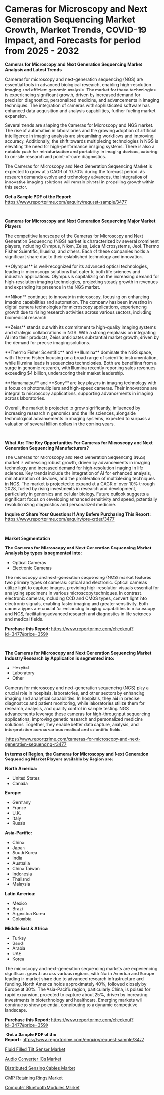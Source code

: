 <p><h1>Cameras for Microscopy and Next Generation Sequencing Market Growth, Market Trends, COVID-19 Impact, and Forecasts for period from 2025 - 2032</h1></p><p><strong>Cameras for Microscopy and Next Generation Sequencing Market Analysis and Latest Trends</strong></p>
<p><p>Cameras for microscopy and next-generation sequencing (NGS) are essential tools in advanced biological research, enabling high-resolution imaging and efficient genomic analysis. The market for these technologies is experiencing significant growth, driven by increased demand for precision diagnostics, personalized medicine, and advancements in imaging techniques. The integration of cameras with sophisticated software has enhanced data acquisition and analysis capabilities, further fueling market expansion.</p><p>Several trends are shaping the Cameras for Microscopy and NGS market. The rise of automation in laboratories and the growing adoption of artificial intelligence in imaging analysis are streamlining workflows and improving accuracy. Additionally, the shift towards multiplexing technologies in NGS is elevating the need for high-performance imaging systems. There is also a notable push for miniaturization and portability in imaging devices, catering to on-site research and point-of-care diagnostics.</p><p>The Cameras for Microscopy and Next Generation Sequencing Market is expected to grow at a CAGR of 10.70% during the forecast period. As research demands evolve and technology advances, the integration of innovative imaging solutions will remain pivotal in propelling growth within this sector.</p></p>
<p><strong>Get a Sample PDF of the Report:&nbsp;</strong> <a href="https://www.reportprime.com/enquiry/request-sample/3477?utm_campaign=1837&utm_medium=2&utm_source=Github&utm_content=ia&utm_term=18032025&utm_id=cameras-for-microscopy-and-next-generation-sequencing">https://www.reportprime.com/enquiry/request-sample/3477</a></p>
<p>&nbsp;</p>
<p><strong>Cameras for Microscopy and Next Generation Sequencing Major Market Players</strong></p>
<p><p>The competitive landscape of the Cameras for Microscopy and Next Generation Sequencing (NGS) market is characterized by several prominent players, including Olympus, Nikon, Zeiss, Leica Microsystems, Jeol, Thermo Fisher Scientific, Illumina, and others. Each of these companies holds a significant share due to their established technology and innovation.</p><p>**Olympus** is well-recognized for its advanced optical technologies, leading in microscopy solutions that cater to both life sciences and industrial applications. Olympus is capitalizing on the increasing demand for high-resolution imaging technologies, projecting steady growth in revenues and expanding its presence in the NGS market.</p><p>**Nikon** continues to innovate in microscopy, focusing on enhancing imaging capabilities and automation. The company has been investing in digital camera technologies for microscopy applications, experiencing growth due to rising research activities across various sectors, including biomedical research.</p><p>**Zeiss** stands out with its commitment to high-quality imaging systems and strategic collaborations in NGS. With a strong emphasis on integrating AI into their products, Zeiss anticipates substantial market growth, driven by the demand for precise imaging solutions.</p><p>**Thermo Fisher Scientific** and **Illumina** dominate the NGS space, with Thermo Fisher focusing on a broad range of scientific instrumentation, while Illumina leads in sequencing technologies. Both are benefiting from a surge in genomic research, with Illumina recently reporting sales revenues exceeding $4 billion, underscoring their market leadership.</p><p>**Hamamatsu** and **Sony** are key players in imaging technology with a focus on photomultipliers and high-speed cameras. Their innovations are integral to microscopy applications, supporting advancements in imaging across laboratories.</p><p>Overall, the market is projected to grow significantly, influenced by increasing research in genomics and the life sciences, alongside technological advancements in imaging systems, expected to surpass a valuation of several billion dollars in the coming years.</p></p>
<p>&nbsp;</p>
<p><strong>What Are The Key Opportunities For Cameras for Microscopy and Next Generation Sequencing Manufacturers?</strong></p>
<p><p>The Cameras for Microscopy and Next Generation Sequencing (NGS) market is witnessing robust growth, driven by advancements in imaging technology and increased demand for high-resolution imaging in life sciences. Key trends include the integration of AI for enhanced analysis, miniaturization of devices, and the proliferation of multiplexing techniques in NGS. The market is projected to expand at a CAGR of over 10% through 2028, fueled by rising investments in research and development, particularly in genomics and cellular biology. Future outlook suggests a significant focus on developing enhanced sensitivity and speed, potentially revolutionizing diagnostics and personalized medicine.</p></p>
<p><strong>Inquire or Share Your Questions If Any Before Purchasing This Report:</strong> <a href="https://www.reportprime.com/enquiry/pre-order/3477?utm_campaign=1837&utm_medium=2&utm_source=Github&utm_content=ia&utm_term=18032025&utm_id=cameras-for-microscopy-and-next-generation-sequencing">https://www.reportprime.com/enquiry/pre-order/3477</a></p>
<p>&nbsp;</p>
<p><strong>Market Segmentation</strong></p>
<p><strong>The Cameras for Microscopy and Next Generation Sequencing Market Analysis by types is segmented into:</strong></p>
<p><ul><li>Optical Cameras</li><li>Electronic Cameras</li></ul></p>
<p><p>The microscopy and next-generation sequencing (NGS) market features two primary types of cameras: optical and electronic. Optical cameras utilize light to capture images, providing high-resolution visuals essential for analyzing specimens in various microscopy techniques. In contrast, electronic cameras, including CCD and CMOS types, convert light into electronic signals, enabling faster imaging and greater sensitivity. Both camera types are crucial for enhancing imaging capabilities in microscopy and NGS, facilitating advanced research and diagnostics in life sciences and medical fields.</p></p>
<p><strong>Purchase this Report:&nbsp;</strong><a href="https://www.reportprime.com/checkout?id=3477&price=3590&utm_campaign=1837&utm_medium=2&utm_source=Github&utm_content=ia&utm_term=18032025&utm_id=cameras-for-microscopy-and-next-generation-sequencing">https://www.reportprime.com/checkout?id=3477&price=3590</a></p>
<p>&nbsp;</p>
<p><strong>The Cameras for Microscopy and Next Generation Sequencing Market Industry Research by Application is segmented into:</strong></p>
<p><ul><li>Hospital</li><li>Laboratory</li><li>Other</li></ul></p>
<p><p>Cameras for microscopy and next-generation sequencing (NGS) play a crucial role in hospitals, laboratories, and other sectors by enhancing imaging and analytical capabilities. In hospitals, they aid in precise diagnostics and patient monitoring, while laboratories utilize them for research, analysis, and quality control in sample testing. NGS advancements leverage these cameras for high-throughput sequencing applications, improving genetic research and personalized medicine solutions. Together, they enable better data capture, analysis, and interpretation across various medical and scientific fields.</p></p>
<p><a href="https://www.reportprime.com/cameras-for-microscopy-and-next-generation-sequencing-r3477?utm_campaign=1837&utm_medium=2&utm_source=Github&utm_content=ia&utm_term=18032025&utm_id=cameras-for-microscopy-and-next-generation-sequencing">&nbsp;https://www.reportprime.com/cameras-for-microscopy-and-next-generation-sequencing-r3477</a></p>
<p><strong>In terms of Region, the Cameras for Microscopy and Next Generation Sequencing Market Players available by Region are:</strong></p>
<p>
    <p> <strong> North America: </strong>
        <ul>
            <li>United States</li>
            <li>Canada</li>
        </ul>
        </p> 
    <p> <strong> Europe: </strong>
        <ul>
            <li>Germany</li>
            <li>France</li>
            <li>U.K.</li>
            <li>Italy</li>
            <li>Russia</li>
        </ul>
        </p> 
    <p> <strong> Asia-Pacific: </strong>
        <ul>
            <li>China</li>
            <li>Japan</li>
            <li>South Korea</li>
            <li>India</li>
            <li>Australia</li>
            <li>China Taiwan</li>
            <li>Indonesia</li>
            <li>Thailand</li>
            <li>Malaysia</li>
        </ul>
        </p> 
    <p> <strong> Latin America: </strong>
        <ul>
            <li>Mexico</li>
            <li>Brazil</li>
            <li>Argentina Korea</li>
            <li>Colombia</li>
        </ul>
        </p> 
    <p> <strong> Middle East & Africa: </strong>
        <ul>
            <li>Turkey</li>
            <li>Saudi</li>
            <li>Arabia</li>
            <li>UAE</li>
            <li>Korea</li>
        </ul>
    </p>
    </p>
<p><p>The microscopy and next-generation sequencing markets are experiencing significant growth across various regions, with North America and Europe leading in market share due to advanced research infrastructure and funding. North America holds approximately 40%, followed closely by Europe at 30%. The Asia-Pacific region, particularly China, is poised for rapid expansion, projected to capture about 25%, driven by increasing investments in biotechnology and healthcare. Emerging markets will continue to show potential, contributing to a dynamic competitive landscape.</p></p>
<p><strong>Purchase this Report: </strong><a href="https://www.reportprime.com/checkout?id=3477&price=3590&utm_campaign=1837&utm_medium=2&utm_source=Github&utm_content=ia&utm_term=18032025&utm_id=cameras-for-microscopy-and-next-generation-sequencing">https://www.reportprime.com/checkout?id=3477&price=3590</a></p>
<p>&nbsp;<strong>Get a Sample PDF of the Report:&nbsp;&nbsp;</strong><a href="https://www.reportprime.com/enquiry/request-sample/3477?utm_campaign=1837&utm_medium=2&utm_source=Github&utm_content=ia&utm_term=18032025&utm_id=cameras-for-microscopy-and-next-generation-sequencing">https://www.reportprime.com/enquiry/request-sample/3477</a></p>
<p><strong></strong></p>
<p><p><a href="https://github.com/arocasanzib6/Market-Research-Report-List-1/blob/main/fluid-filled-tilt-sensor-market.md?utm_campaign=1837&utm_medium=2&utm_source=Github&utm_content=ia&utm_term=18032025&utm_id=cameras-for-microscopy-and-next-generation-sequencing">Fluid Filled Tilt Sensor Market</a></p><p><a href="https://github.com/thatejanet4y/Market-Research-Report-List-1/blob/main/audio-converter-ics-market.md?utm_campaign=1837&utm_medium=2&utm_source=Github&utm_content=ia&utm_term=18032025&utm_id=cameras-for-microscopy-and-next-generation-sequencing">Audio Converter ICs Market</a></p><p><a href="https://github.com/mukaithaisia/Market-Research-Report-List-1/blob/main/distributed-sensing-cables-market.md?utm_campaign=1837&utm_medium=2&utm_source=Github&utm_content=ia&utm_term=18032025&utm_id=cameras-for-microscopy-and-next-generation-sequencing">Distributed Sensing Cables Market</a></p><p><a href="https://github.com/langolaskark/Market-Research-Report-List-1/blob/main/cmp-retaining-rings-market.md?utm_campaign=1837&utm_medium=2&utm_source=Github&utm_content=ia&utm_term=18032025&utm_id=cameras-for-microscopy-and-next-generation-sequencing">CMP Retaining Rings Market</a></p><p><a href="https://github.com/arneslullapq/Market-Research-Report-List-1/blob/main/computer-bluetooth-modules-market.md?utm_campaign=1837&utm_medium=2&utm_source=Github&utm_content=ia&utm_term=18032025&utm_id=cameras-for-microscopy-and-next-generation-sequencing">Computer Bluetooth Modules Market</a></p></p>